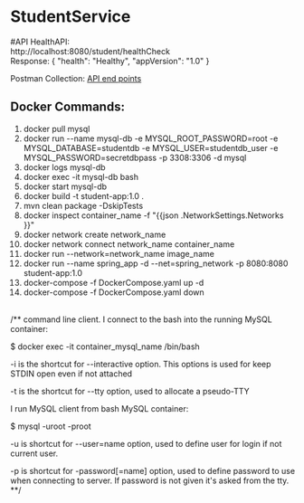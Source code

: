 # StudentService

#API
HealthAPI:<br />
http://localhost:8080/student/healthCheck<br />
Response:
    {
        "health": "Healthy",
        "appVersion": "1.0"
    }

Postman Collection: [API end points](./StudentServiceWithDocker.postman_collection.json)
<br />
## Docker Commands:
1. docker pull mysql
2. docker run --name mysql-db -e MYSQL_ROOT_PASSWORD=root -e MYSQL_DATABASE=studentdb -e MYSQL_USER=studentdb_user -e MYSQL_PASSWORD=secretdbpass -p 3308:3306 -d mysql
3. docker logs mysql-db
4. docker exec -it mysql-db bash
5. docker start mysql-db
6. docker build -t student-app:1.0 .
7. mvn clean package -DskipTests
8. docker inspect container_name -f "{{json .NetworkSettings.Networks }}"
9. docker network create network_name
10. docker network connect network_name container_name
11. docker run --network=network_name image_name
12. docker run --name spring_app -d --net=spring_network -p 8080:8080 student-app:1.0 
13. docker-compose -f DockerCompose.yaml up -d
14. docker-compose -f DockerCompose.yaml down

<br />
/**
command line client.
I connect to the bash into the running MySQL container:

$ docker exec -it container_mysql_name /bin/bash

-i is the shortcut for --interactive option. This options is used for keep STDIN open even if not attached

-t is the shortcut for --tty option, used to allocate a pseudo-TTY

I run MySQL client from bash MySQL container:

$ mysql -uroot -proot

-u is shortcut for --user=name option, used to define user for login if not current user.

-p is shortcut for -password[=name] option, used to define password to use when connecting to server. If password is not given it's asked from the tty.
**/

